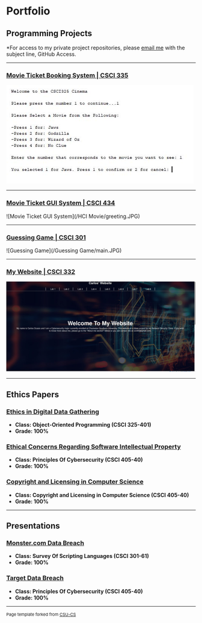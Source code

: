 Portfolio
=========

Programming Projects
--------------------

*For access to my private project repositories, please [email me](mailto:cror93@gmail.com?subject=GitHub%20Access) with the subject line, GitHub Access.

---
### [Movie Ticket Booking System | CSCI 335](project1)

![Movie Ticket Booking System](/Ticket-Images/greeting.JPG)

---
### [Movie Ticket GUI System | CSCI 434](project2)

![Movie Ticket GUI System](/HCI Movie/greeting.JPG)

---
### [Guessing Game | CSCI 301](project3)

![Guessing Game](/Guessing Game/main.JPG)

---
### [My Website | CSCI 332](project4)

![My Website](/Website/Website1.JPG)

---

Ethics Papers
-------------

### [Ethics in Digital Data Gathering](/pdf/Paper-1.pdf)

-   **Class: Object-Oriented Programming (CSCI 325-401)**  
-   **Grade: 100%**

### [Ethical Concerns Regarding Software Intellectual Property](/pdf/Paper-2.pdf)

-   **Class: Principles Of Cybersecurity (CSCI 405-40)** 
-   **Grade: 100%**

### [Copyright and Licensing in Computer Science](/pdf/Paper-3.pdf)

-   **Class: Copyright and Licensing in Computer Science (CSCI 405-40)** 
-   **Grade: 100%**

---

Presentations
-------------

### [Monster.com Data Breach](/pdf/presentation-1.pdf)

- **Class: Survey Of Scripting Languages (CSCI 301-61)** 
- **Grade: 100%**


### [Target Data Breach](/pdf/presentation-2.pdf)

- **Class: Principles Of Cybersecurity (CSCI 405-40)** 
- **Grade: 100%**

---

<p style="font-size:11px">Page template forked from <a href="https://github.com/csu-cs/csci-portfolio">CSU-CS</a></p>
<!-- Remove above link if you don't want to attributive -->
